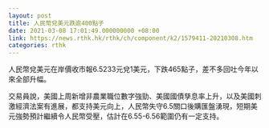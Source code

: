 ```yaml
---
layout: post
title: 人民幣兌美元跌逾400點子
date: 2021-03-08 17:01:49.000000000 +08:00
link: https://news.rthk.hk/rthk/ch/component/k2/1579411-20210308.htm
categories: rthk
---
```


人民幣兌美元在岸價收市報6.5233元兌1美元，下跌465點子，差不多回吐今年以來全部升幅。

交易員說，美國上周新增非農業職位數字強勁、美國國債孳息率上升，以及美國刺激經濟法案有進展，都支持美元向上，人民幣失守6.5關口後購匯盤湧現，短期美元強勢預計繼續令人民幣受壓，估計在6.55-6.56範圍仍有一定支持。
